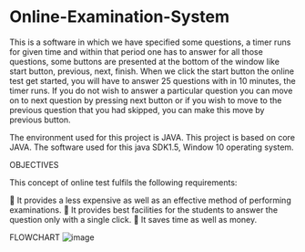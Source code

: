# Online-Examination-System
This is a software in which we have specified some questions, a timer runs for given time and within that period one has to answer for all those questions, some buttons are presented at the bottom of the window like start button, previous, next, finish.
When we click the start button the online test get started, you will have to answer 25 questions with in 10 minutes, the timer runs.
If you do not wish to answer a particular question you can move on to next question by pressing next button or if you wish to move to the previous question that you had skipped, you can make this move by previous button.

The environment used for this project is JAVA. This project is based on core JAVA. The software used for this java SDK1.5, Window 10 operating system.

OBJECTIVES

This concept of online test fulfils the following requirements:

	It provides a less expensive as well as an effective method of performing examinations.
	It provides best facilities for the students to answer the question only with a single click.
	It saves time as well as money.


FLOWCHART
![image](https://user-images.githubusercontent.com/52505088/139309424-1f7ecf9c-14f1-4a18-af07-ac315f5e5c99.png)

